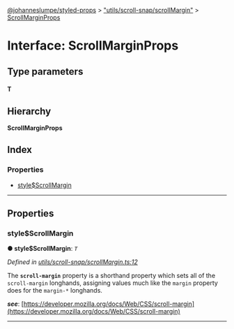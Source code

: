 [@johanneslumpe/styled-props](../README.md) > ["utils/scroll-snap/scrollMargin"](../modules/_utils_scroll_snap_scrollmargin_.md) > [ScrollMarginProps](../interfaces/_utils_scroll_snap_scrollmargin_.scrollmarginprops.md)

# Interface: ScrollMarginProps

## Type parameters
#### T 
## Hierarchy

**ScrollMarginProps**

## Index

### Properties

* [style$ScrollMargin](_utils_scroll_snap_scrollmargin_.scrollmarginprops.md#style_scrollmargin)

---

## Properties

<a id="style_scrollmargin"></a>

###  style$ScrollMargin

**● style$ScrollMargin**: *`T`*

*Defined in [utils/scroll-snap/scrollMargin.ts:12](https://github.com/johanneslumpe/styled-props/blob/8e709f1/src/utils/scroll-snap/scrollMargin.ts#L12)*

The **`scroll-margin`** property is a shorthand property which sets all of the `scroll-margin` longhands, assigning values much like the `margin` property does for the `margin-*` longhands.

*__see__*: [https://developer.mozilla.org/docs/Web/CSS/scroll-margin](https://developer.mozilla.org/docs/Web/CSS/scroll-margin)

___

